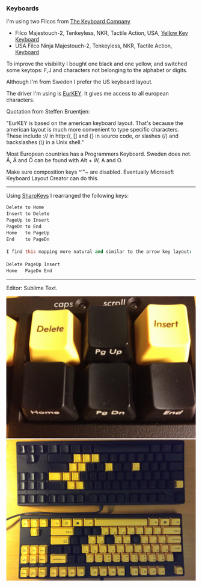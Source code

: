 ### Keyboards

I'm using two Filcos from [The Keyboard Company](http://www.keyboardco.com)

* Filco Majestouch-2, Tenkeyless, NKR, Tactile Action, USA, [Yellow Key Keyboard](http://www.keyboardco.com/keyboard/filco-majestouch-2-tenkeyless-nkr-tactile-action-usa-yellow-key-keyboard.asp)
* USA Filco Ninja Majestouch-2, Tenkeyless, NKR, Tactile Action, [Keyboard](http://www.keyboardco.com/keyboard/usa-filco-ninja-majestouch-2-tenkeyless-nkr-tactile-action-keyboard.asp)

To improve the visibility I bought one black and one yellow, and switched some keytops: F,J and characters not belonging to the alphabet or digits.

Although I'm from Sweden I prefer the US keyboard layout.

The driver I'm using is [EurKEY](http://eurkey.steffen.bruentjen.eu/?lang=en).
It gives me access to all european characters.

Quotation from Steffen Bruentjen:

"EurKEY is based on the american keyboard layout. That's because the american layout is much more convenient to type specific characters. These include :// in http://, [] and {} in source code, or slashes (/) and backslashes (\\) in a Unix shell."

Most European countries has a Programmers Keyboard. Sweden does not.
Å, Ä and Ö can be found with Alt + W, A and O.

Make sure composition keys ^'"~ are disabled.
Eventually Microsoft Keyboard Layout Creator can do this.

---

Using [SharpKeys](https://github.com/randyrants/sharpkeys) I rearranged the following keys:

```Coffeescript
Delete to Home
Insert to Delete
PageUp to Insert
PageDn to End
Home   to PageUp
End    to PageDn

I find this mapping more natural and similar to the arrow key layout:

Delete PageUp Insert
Home   PageDn End
```
---

Editor: Sublime Text.

![Sixpack](IMG_1702.jpg)
![Keyboards](IMG_0351.JPG)